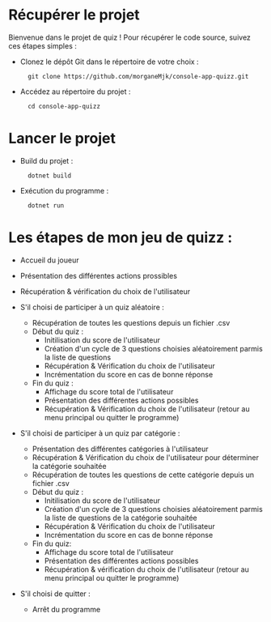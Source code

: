 # Récupérer le projet

Bienvenue dans le projet de quiz ! Pour récupérer le code source, suivez ces étapes simples :

- Clonez le dépôt Git dans le répertoire de votre choix :

        git clone https://github.com/morganeMjk/console-app-quizz.git

- Accédez au répertoire du projet :

        cd console-app-quizz

# Lancer le projet 

- Build du projet :

        dotnet build

- Exécution du programme :

        dotnet run


# Les étapes de mon jeu de quizz :

- Accueil du joueur
- Présentation des différentes actions prossibles
- Récupération & vérification du choix de l'utilisateur
- S'il choisi de participer à un quiz aléatoire :
    - Récupération de toutes les questions depuis un fichier .csv
    - Début du quiz :
        - Initilisation du score de l'utilisateur
	    - Création d'un cycle de 3 questions choisies aléatoirement parmis la liste de questions
	    - Récupération & Vérification du choix de l'utilisateur
	    - Incrémentation du score en cas de bonne réponse
    - Fin du quiz :
	    - Affichage du score total de l'utilisateur
	    - Présentation des différentes actions possibles
	    - Récupération & Vérification du choix de l'utilisateur (retour au menu principal ou quitter le programme)

- S'il choisi de participer à un quiz par catégorie :
    - Présentation des différentes catégories à l'utilisateur
    - Récupération & Vérification du choix de l'utilisateur pour déterminer la catégorie souhaitée
    - Récupération de toutes les questions de cette catégorie depuis un fichier .csv
    - Début du quiz :
        - Initilisation du score de l'utilisateur
	    - Création d'un cycle de 3 questions choisies aléatoirement parmis la liste de questions de la catégorie souhaitée
	    - Récupération & Vérification du choix de l'utilisateur
	    - Incrémentation du score en cas de bonne réponse
    - Fin du quiz:
	    - Affichage du score total de l'utilisateur
	    - Présentation des différentes actions possibles
	    - Récupération & vérification du choix de l'utilisateur (retour au menu principal ou quitter le programme)

- S'il choisi de quitter :
    - Arrêt du programme
